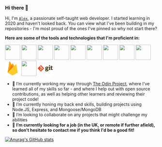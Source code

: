 ### Hi there 👋

Hi, I'm [`Alex`](https://alexcodes.co.uk), a passionate self-taught web developer. I started learning in 2020 and haven't looked back. You can view what I've been building in my repositories - I'm most proud of the ones I've pinned so why not start there?

**Here are some of the tools and technologies that I'm proficient in:**

<code><img height="50" width="50" src="https://cdn.worldvectorlogo.com/logos/logo-javascript.svg"></code>
<code><img height="50" width="50" src="https://cdn.worldvectorlogo.com/logos/react-2.svg"></code>
<code><img height="50" width="50" src="https://cdn.worldvectorlogo.com/logos/svelte-1.svg"></code>
<code><img height="50" width="50" src="https://cdn.worldvectorlogo.com/logos/nodejs-1.svg"></code>
<code><img height="50" width="50" src="https://cdn.worldvectorlogo.com/logos/express-109.svg"></code>
<code><img height="50" width="50" src="https://cdn.worldvectorlogo.com/logos/mongodb-icon-1.svg"></code>
<code><img height="50" width="50" src="https://cdn.worldvectorlogo.com/logos/mongoose-1.svg"></code>
<code><img height="50" width="50" src="https://cdn.worldvectorlogo.com/logos/html5.svg"></code>
<code><img height="50" width="50" src="https://cdn.worldvectorlogo.com/logos/css-3.svg"></code>
<code><img height="50" width="50" src="https://raw.githubusercontent.com/github/explore/80688e429a7d4ef2fca1e82350fe8e3517d3494d/topics/firebase/firebase.png"></code>
<code><img height="50" width="50" src="https://cdn.worldvectorlogo.com/logos/webpack-icon.svg"></code>
<code><img height="50" width="50" src="https://raw.githubusercontent.com/github/explore/80688e429a7d4ef2fca1e82350fe8e3517d3494d/topics/git/git.png"></code>


- 🌱 I’m currently working my way through [The Odin Project](https://theodinproject.com/), where I've learned all of my skills so far - and where I help out with open source contributions, as well as helping other learners and reviewing their project code!
- 🔭 I’m currently honing my back end skills, building projects using Node.JS, Express, and Mongoose/MongoDB
- 👯 I’m looking to collaborate on any projects that might challenge my abilities
- 💼 **I’m currently looking for a job (in the UK, or remote if further afield), so don't hesitate to contact me if you think I'd be a good fit!**

[![Anurag's GitHub stats](https://github-readme-stats.vercel.app/api?username=digidub&theme=radical)](https://github.com/anuraghazra/github-readme-stats)
